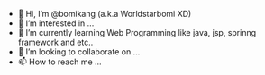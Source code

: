 - 👋 Hi, I’m @bomikang (a.k.a Worldstarbomi XD)
- 👀 I’m interested in ...
- 🌱 I’m currently learning Web Programming like java, jsp, sprinng framework and etc.. 
- 💞️ I’m looking to collaborate on ...
- 📫 How to reach me ...

<!---
bomikang/bomikang is a ✨ special ✨ repository because its `README.md` (this file) appears on your GitHub profile.
You can click the Preview link to take a look at your changes.
--->
